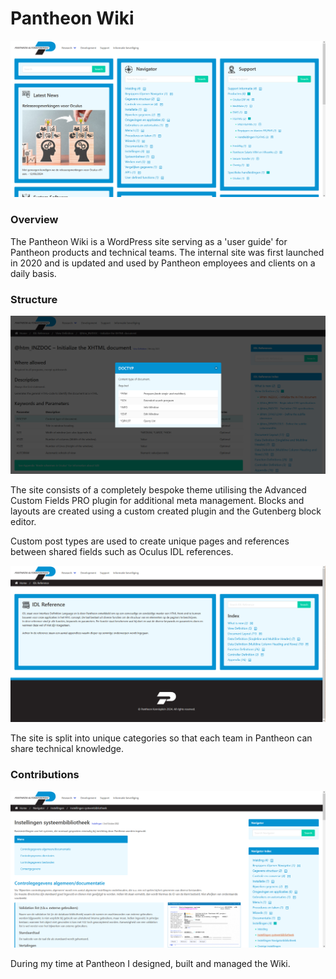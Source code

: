 # Pantheon Wiki

![Wiki Homepage](./images/wikiHome.png)

### Overview

The Pantheon Wiki is a WordPress site serving as a 'user guide' for Pantheon products and technical teams. The internal site was first launched in 2020 and is updated and used by Pantheon employees and clients on a daily basis.

### Structure

![Wiki Modal](./images/wikiModalOpen.png)

The site consists of a completely bespoke theme utilising the Advanced Custom Fields PRO plugin for additional meta management.
Blocks and layouts are created using a custom created plugin and the Gutenberg block editor.

Custom post types are used to create unique pages and references between shared fields such as Oculus IDL references.

![Wiki Categories](./images/wikiCategory.png)

The site is split into unique categories so that each team in Pantheon can share technical knowledge.

### Contributions

![Wiki Page](./images/wikiPage.png)

During my time at Pantheon I designed, built and managed the Wiki.